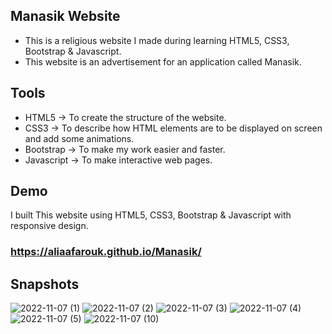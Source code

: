 ## Manasik Website
* This is a religious website I made during learning HTML5, CSS3, Bootstrap & Javascript.
* This website is an advertisement for an application called Manasik.

## Tools
* HTML5 -> To create the structure of the website.
* CSS3 -> To describe how HTML elements are to be displayed on screen and add some animations.
* Bootstrap -> To make my work easier and faster.
* Javascript -> To make interactive web pages.

## Demo
I built This website using HTML5, CSS3, Bootstrap & Javascript with responsive design.
### https://aliaafarouk.github.io/Manasik/

## Snapshots
![2022-11-07 (1)](https://user-images.githubusercontent.com/76823275/200399194-d45bf370-eecf-41ae-8190-805b45280282.png)
![2022-11-07 (2)](https://user-images.githubusercontent.com/76823275/200399602-a9bf5187-d3ac-45c5-baa0-c7ed9866086a.png)
![2022-11-07 (3)](https://user-images.githubusercontent.com/76823275/200399772-a3222918-33ce-40a8-81bd-19d732b02ee9.png)
![2022-11-07 (4)](https://user-images.githubusercontent.com/76823275/200399872-fc03e5ed-e8a8-4fe2-ba3f-d6b69c35cc52.png)
![2022-11-07 (5)](https://user-images.githubusercontent.com/76823275/200400284-e9e34bd8-944f-4729-a34f-0d4ccb411648.png)
![2022-11-07 (10)](https://user-images.githubusercontent.com/76823275/200401528-008475b6-36d0-4a02-af36-ec01907d904e.png)
